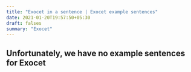 ```yaml
---
title: "Exocet in a sentence | Exocet example sentences"
date: 2021-01-20T19:57:50+05:30
draft: falses
summary: "Exocet"
---
```

## Unfortunately, we have no example sentences for Exocet                 
